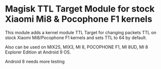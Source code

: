 # Magisk TTL Target Module for stock Xiaomi Mi8 & Pocophone F1 kernels

This module adds a kernel module TTL Target for changing packets TTL on stock Xiaomi Mi8/Pocophone F1 kernels and sets TTL to 64 by default.

Also can be used on MIX2S, MIX3, MI 8, POCOPHONE F1, MI 8UD, MI 8 Explorer Edition at Android 9 OS.

Android 8 needs more testing
